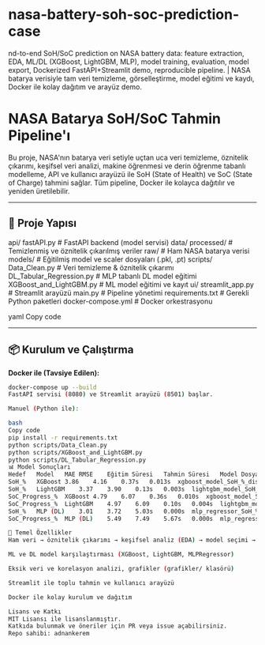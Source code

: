 # nasa-battery-soh-soc-prediction-case
nd-to-end SoH/SoC prediction on NASA battery data: feature extraction, EDA, ML/DL (XGBoost, LightGBM, MLP), model training, evaluation, model export, Dockerized FastAPI+Streamlit demo, reproducible pipeline. | NASA batarya verisiyle tam veri temizleme, görselleştirme, model eğitimi ve kaydı, Docker ile kolay dağıtım ve arayüz demo.


# NASA Batarya SoH/SoC Tahmin Pipeline'ı

Bu proje, NASA'nın batarya veri setiyle uçtan uca veri temizleme, öznitelik çıkarımı, keşifsel veri analizi, makine öğrenmesi ve derin öğrenme tabanlı modelleme, API ve kullanıcı arayüzü ile SoH (State of Health) ve SoC (State of Charge) tahmini sağlar. Tüm pipeline, Docker ile kolayca dağıtılır ve yeniden üretilebilir.

---

## 🚀 Proje Yapısı

api/
fastAPI.py # FastAPI backend (model servisi)
data/
processed/ # Temizlenmiş ve öznitelik çıkarılmış veriler
raw/ # Ham NASA batarya verisi
models/ # Eğitilmiş model ve scaler dosyaları (.pkl, .pt)
scripts/
Data_Clean.py # Veri temizleme & öznitelik çıkarımı
DL_Tabular_Regression.py # MLP tabanlı DL model eğitimi
XGBoost_and_LightGBM.py # ML model eğitimi ve kayıt
ui/
streamlit_app.py # Streamlit arayüzü
main.py # Pipeline yönetimi
requirements.txt # Gerekli Python paketleri
docker-compose.yml # Docker orkestrasyonu

yaml
Copy code

---

## 📦 Kurulum ve Çalıştırma

**Docker ile (Tavsiye Edilen):**
```bash
docker-compose up --build
FastAPI servisi (8080) ve Streamlit arayüzü (8501) başlar.

Manuel (Python ile):

bash
Copy code
pip install -r requirements.txt
python scripts/Data_Clean.py
python scripts/XGBoost_and_LightGBM.py
python scripts/DL_Tabular_Regression.py
📊 Model Sonuçları
Hedef	Model	MAE	RMSE	Eğitim Süresi	Tahmin Süresi	Model Dosyası
SoH_%	XGBoost	3.86	4.16	0.37s	0.013s	xgboost_model_SoH_%_discharge.pkl
SoH_%	LightGBM	3.37	3.90	0.13s	0.003s	lightgbm_model_SoH_%_discharge.pkl
SoC_Progress_%	XGBoost	4.79	6.07	0.36s	0.010s	xgboost_model_SoC_Progress_%_discharge.pkl
SoC_Progress_%	LightGBM	4.97	6.09	0.10s	0.004s	lightgbm_model_SoC_Progress_%_discharge.pkl
SoH_%	MLP (DL)	3.01	3.72	5.03s	0.000s	mlp_regressor_SoH_%_discharge.pt
SoC_Progress_%	MLP (DL)	5.49	7.49	5.67s	0.000s	mlp_regressor_SoC_Progress_%_discharge.pt

🎯 Temel Özellikler
Ham veri → öznitelik çıkarımı → keşifsel analiz (EDA) → model seçimi → eğitim → API → arayüz → docker

ML ve DL model karşılaştırması (XGBoost, LightGBM, MLPRegressor)

Eksik veri ve korelasyon analizi, grafikler (grafikler/ klasörü)

Streamlit ile toplu tahmin ve kullanıcı arayüzü

Docker ile kolay kurulum ve dağıtım

Lisans ve Katkı
MIT Lisansı ile lisanslanmıştır.
Katkıda bulunmak ve öneriler için PR veya issue açabilirsiniz.
Repo sahibi: adnankerem
